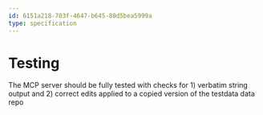 ```yaml
---
id: 6151a218-703f-4647-b645-80d5bea5999a
type: specification
---
```


# Testing

The MCP server should be fully tested with checks for 1) verbatim string output and 2) correct edits applied to a copied version of the testdata data repo
